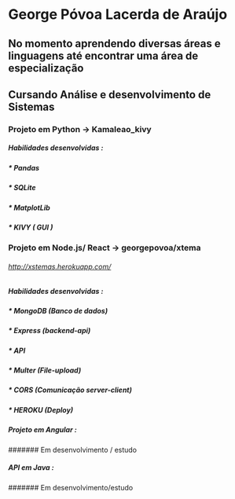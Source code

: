 # George Póvoa Lacerda de Araújo
## No momento aprendendo diversas áreas e linguagens até encontrar uma área de especialização
## Cursando Análise e desenvolvimento de Sistemas 

### Projeto em Python -> Kamaleao_kivy 
#####  Habilidades desenvolvidas :
##### * Pandas
##### * SQLite
##### * MatplotLib
##### * KIVY ( GUI )

### Projeto em Node.js/ React -> georgepovoa/xtema 
###### http://xstemas.herokuapp.com/
##### Habilidades desenvolvidas :
##### * MongoDB (Banco de dados)
##### * Express (backend-api)
##### * API
##### * Multer (File-upload)
##### * CORS (Comunicação server-client)
##### * HEROKU (Deploy)

##### Projeto em Angular :

####### Em desenvolvimento / estudo


##### API em Java : 

####### Em desenvolvimento/estudo



<!---
georgepovoa/georgepovoa is a ✨ special ✨ repository because its `README.md` (this file) appears on your GitHub profile.
You can click the Preview link to take a look at your changes.
--->

